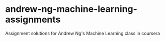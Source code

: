 # andrew-ng-machine-learning-assignments  

Assignment solutions for Andrew Ng's Machine Learning class in coursera  


